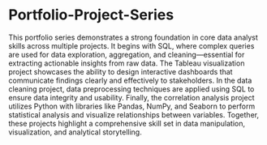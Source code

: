 # Portfolio-Project-Series
This portfolio series demonstrates a strong foundation in core data analyst skills across multiple projects. It begins with SQL, where complex queries are used for data exploration, aggregation, and cleaning—essential for extracting actionable insights from raw data. The Tableau visualization project showcases the ability to design interactive dashboards that communicate findings clearly and effectively to stakeholders. In the data cleaning project, data preprocessing techniques are applied using SQL to ensure data integrity and usability. Finally, the correlation analysis project utilizes Python with libraries like Pandas, NumPy, and Seaborn to perform statistical analysis and visualize relationships between variables. Together, these projects highlight a comprehensive skill set in data manipulation, visualization, and analytical storytelling.
